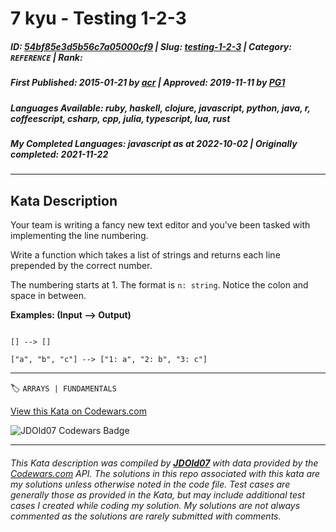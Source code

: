 # 7 kyu - Testing 1-2-3

##### **ID**: [54bf85e3d5b56c7a05000cf9](https://www.codewars.com/kata/54bf85e3d5b56c7a05000cf9) | **Slug**: [testing-1-2-3](https://www.codewars.com/kata/54bf85e3d5b56c7a05000cf9) | **Category**: `REFERENCE` | **Rank**: <span style="color:white">7 kyu</span>

##### **First Published**: 2015-01-21 ***by*** [acr](https://www.codewars.com/users/acr) | **Approved**: 2019-11-11 ***by*** [PG1](https://www.codewars.com/users/PG1)

##### **Languages Available**: ruby, haskell, clojure, javascript, python, java, r, coffeescript, csharp, cpp, julia, typescript, lua, rust

##### **My Completed Languages**: javascript ***as at*** 2022-10-02 | **Originally completed**: 2021-11-22

---

## Kata Description


Your team is writing a fancy new text editor and you've been tasked with implementing the line numbering.



Write a function which takes a list of strings and returns each line prepended by the correct number.



The numbering starts at 1. The format is `n: string`. Notice the colon and space in between.



**Examples: (Input --> Output)**



```

[] --> []

["a", "b", "c"] --> ["1: a", "2: b", "3: c"]

```



---


🏷 `ARRAYS | FUNDAMENTALS`


[View this Kata on Codewars.com](https://www.codewars.com/kata/54bf85e3d5b56c7a05000cf9)

![](https://www.codewars.com/users/jdold07/badges/large "JDOld07 Codewars Badge")

---

###### *This Kata description was compiled by [**JDOld07**](https://tpstech.dev) with data provided by the [Codewars.com](https://www.codewars.com) API.  The solutions in this repo associated with this kata are my solutions unless otherwise noted in the code file.  Test cases are generally those as provided in the Kata, but may include additional test cases I created while coding my solution.  My solutions are not always commented as the solutions are rarely submitted with comments.*
